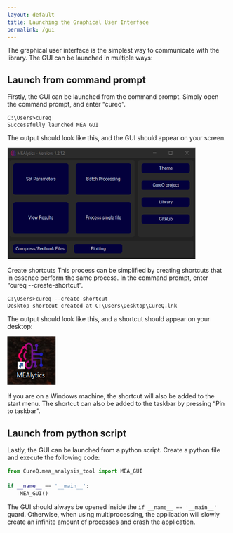 ```yaml
---
layout: default
title: Launching the Graphical User Interface
permalink: /gui
---
```


The graphical user interface is the simplest way to communicate with the library. The GUI can be launched in multiple ways:

## Launch from command prompt
Firstly, the GUI can be launched from the command prompt. Simply open the command prompt, and enter “cureq”.

```console
C:\Users>cureq
Successfully launched MEA GUI
```

The output should look like this, and the GUI should appear on your screen.

<img src="./assets/images/mealytics_homescreen.png" width="429" height="254">

Create shortcuts
This process can be simplified by creating shortcuts that in essence perform the same process. In the command prompt, enter “cureq --create-shortcut”.

```console
C:\Users>cureq --create-shortcut
Desktop shortcut created at C:\Users\Desktop\CureQ.lnk
```

The output should look like this, and a shortcut should appear on your desktop:
 
<img src="./assets/images/mealytics_on_desktop.png">

If you are on a Windows machine, the shortcut will also be added to the start menu.
The shortcut can also be added to the taskbar by pressing “Pin to taskbar”.

## Launch from python script
Lastly, the GUI can be launched from a python script. Create a python file and execute the following code:
```python 
from CureQ.mea_analysis_tool import MEA_GUI

if __name__ == '__main__':
    MEA_GUI()
```
The GUI should always be opened inside the ```if __name__ == '__main__'``` guard. Otherwise, when using multiprocessing, the application will slowly create an infinite amount of processes and crash the application.
